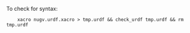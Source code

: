 To check for syntax:
```
    xacro nugv.urdf.xacro > tmp.urdf && check_urdf tmp.urdf && rm tmp.urdf
```